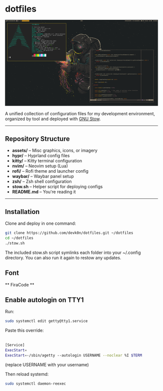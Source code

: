 
# dotfiles

![Screenshot](assets/preview_0.png)

A unified collection of configuration files for my development environment, organized by tool and deployed with [GNU Stow](https://www.gnu.org/software/stow/).

---

## Repository Structure

- **assets/** – Misc graphics, icons, or imagery  
- **hypr/** – Hyprland config files  
- **kitty/** – Kitty terminal configuration  
- **nvim/** – Neovim setup (Lua)  
- **rofi/** – Rofi theme and launcher config  
- **waybar/** – Waybar panel setup  
- **zsh/** – Zsh shell configuration  
- **stow.sh** – Helper script for deploying configs  
- **README.md** – You're reading it  

---

## Installation

Clone and deploy in one command:

```bash
git clone https://github.com/devk0n/dotfiles.git ~/dotfiles
cd ~/dotfiles
./stow.sh
```

The included stow.sh script symlinks each folder into your ~/.config directory.
You can also run it again to restow any updates.

## Font
** FiraCode **

## Enable autologin on TTY1
Run:
```bash
sudo systemctl edit getty@tty1.service
```
Paste this override:

```bash

[Service]
ExecStart=
ExecStart=-/sbin/agetty --autologin USERNAME --noclear %I $TERM
```
(replace USERNAME with your username)

Then reload systemd:
```bash
sudo systemctl daemon-reexec
```


